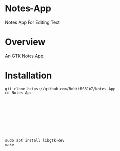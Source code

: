 # Notes-App
Notes App For Editing Text.
# Overview
An GTK Notes App.
# Installation

    git clone https://github.com/RohitRS3107/Notes-App
    cd Notes-App










    sudo apt install libgtk-dev
    make

